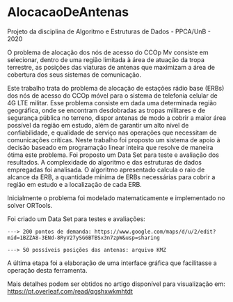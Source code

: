 # AlocacaoDeAntenas
Projeto da disciplina de Algoritmo e Estruturas de Dados - PPCA/UnB - 2020

O problema de alocação dos nós de acesso do CCOp Mv consiste em selecionar, dentro de uma região limitada à área de atuação da tropa terrestre, as posições das viaturas de antenas que maximizam a área de cobertura dos seus sistemas de comunicação. 

Este trabalho trata do problema de alocação de estações rádio base (ERBs) dos nós de acesso do CCOp móvel para o sistema de telefonia celular de 4G LTE militar. Esse problema consiste em dada uma determinada região geográfica, onde se encontram desdobradas as tropas militares e de segurança pública no terreno, dispor antenas de modo a cobrir a maior área possível da região em estudo, além de garantir um alto nível de confiabilidade, e qualidade de serviço nas operações que necessitam de comunicações críticas. Neste trabalho foi proposto um sistema de apoio à decisão baseado em programação linear inteira que resolve de maneira ótima este problema. Foi proposto um Data Set para teste e avaliação dos resultados. A complexidade do algoritmo e das estruturas de dados empregadas foi analisada. O algoritmo apresentado calcula o raio de alcance da ERB, a quantidade mínima de ERBs necessárias para cobrir a região em estudo e a localização de cada ERB.

Inicialmente o problema foi modelado matematicamente e implementado no solver ORTools.

Foi criado um Data Set para testes e avaliações:

	---> 200 pontos de demanda: https://www.google.com/maps/d/u/2/edit?mid=1BZZA8-3ENd-8RyV27ySG6BTBSx3n7zpW&usp=sharing
	
	---> 50 possíveis posições das antenas: arquivo KMZ

A última etapa foi a elaboração de uma interface gráfica que facilitasse a operação desta ferramenta.

Mais detalhes podem ser obtidos no artigo disponível para visualização em: https://pt.overleaf.com/read/qgshxwkmhtdt
